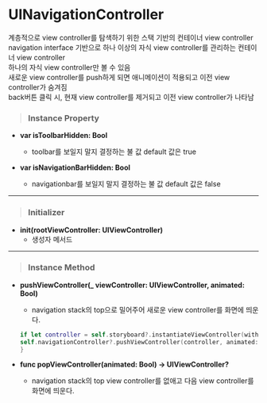 # UINavigationController
계층적으로 view controller를 탐색하기 위한 스택 기반의 컨테이너 view controller  
navigation interface 기반으로 하나 이상의 자식 view controller를 관리하는 컨테이너 view controller  
하나의 자식 view controller만 볼 수 있음  
새로운 view controller를 push하게 되면 애니메이션이 적용되고 이전 view controller가 숨겨짐  
back버튼 클릭 시, 현재 view controller를 제거되고 이전 view controller가 나타남

> ### Instance Property
* **var isToolbarHidden: Bool**
    - toolbar를 보일지 말지 결정하는 불 값
    default 값은 true

* **var isNavigationBarHidden: Bool**
    - navigationbar를 보일지 말지 결정하는 불 값
    default 값은 false
***

> ### Initializer
* **init(rootViewController: UIViewController)**
    - 생성자 메서드
***

> ### Instance Method
* **pushViewController(_ viewController: UIViewController, animated: Bool)**
    - navigation stack의 top으로 밀어주어 새로운 view controller를 화면에 띄운다.
    ```swift
    if let controller = self.storyboard?.instantiateViewController(withIdentifier : "DetailController") {
    self.navigationController?.pushViewController(controller, animated: true)
    }
    ```

* **func popViewController(animated: Bool) -> UIViewController?**
    - navigation stack의 top view controller를 없애고 다음 view controller를 화면에 띄운다.
